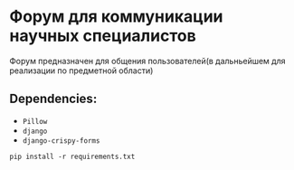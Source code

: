 # Форум для коммуникации научных специалистов
Форум предназначен для общения пользователей(в дальньейшем для реализации по предметной области)

## Dependencies:
 - `Pillow`
 - `django`
 - `django-crispy-forms`
 
`pip install -r requirements.txt`



